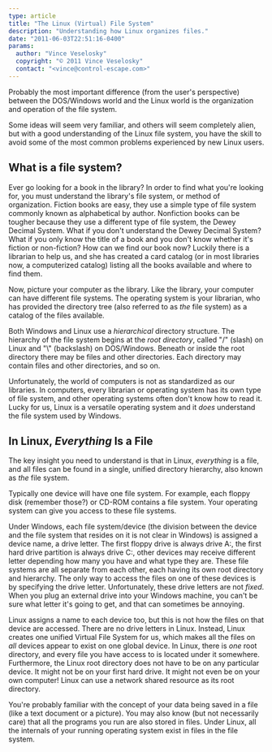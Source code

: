 ```yaml
---
type: article
title: "The Linux (Virtual) File System"
description: "Understanding how Linux organizes files."
date: "2011-06-03T22:51:16-0400"
params:
  author: "Vince Veselosky"
  copyright: "© 2011 Vince Veselosky"
  contact: "<vince@control-escape.com>"
---
```


Probably the most important difference (from the user\'s perspective) between the
DOS/Windows world and the Linux world is the organization and operation of the file
system.

Some ideas will seem very familiar, and others will seem completely alien, but with a
good understanding of the Linux file system, you have the skill to avoid some of the
most common problems experienced by new Linux users.
<!--more-->

## What is a file system?

Ever go looking for a book in the library? In order to find what you\'re looking for,
you must understand the library\'s file system, or method of organization. Fiction books
are easy, they use a simple type of file system commonly known as alphabetical by
author. Nonfiction books can be tougher because they use a different type of file
system, the Dewey Decimal System. What if you don\'t understand the Dewey Decimal
System? What if you only know the title of a book and you don\'t know whether it\'s
fiction or non-fiction? How can we find our book now? Luckily there is a librarian to
help us, and she has created a card catalog (or in most libraries now, a computerized
catalog) listing all the books available and where to find them.

Now, picture your computer as the library. Like the library, your computer can have
different file systems. The operating system is your librarian, who has provided the
directory tree (also referred to as _the_ file system) as a catalog of the files
available.

Both Windows and Linux use a _hierarchical_ directory structure. The hierarchy of the
file system begins at the _root directory_, called \"/\" (slash) on Linux and \"\\\"
(backslash) on DOS/Windows. Beneath or inside the root directory there may be files and
other directories. Each directory may contain files and other directories, and so on.

Unfortunately, the world of computers is not as standardized as our libraries. In
computers, every librarian or operating system has its own type of file system, and
other operating systems often don\'t know how to read it. Lucky for us, Linux is a
versatile operating system and it _does_ understand the file system used by Windows.

## In Linux, _Everything_ Is a File

The key insight you need to understand is that in Linux, _everything_ is a file, and all
files can be found in a single, unified directory hierarchy, also known as _the_ file
system.

Typically one device will have one file system. For example, each floppy disk (remember
those?) or CD-ROM contains a file system. Your operating system can give you access to
these file systems.

Under Windows, each file system/device (the division between the device and the file
system that resides on it is not clear in Windows) is assigned a device name, a drive
letter. The first floppy drive is always drive A:, the first hard drive partition is
always drive C:, other devices may receive different letter depending how many you have
and what type they are. These file systems are all separate from each other, each having
its own root directory and hierarchy. The only way to access the files on one of these
devices is by specifying the drive letter. Unfortunately, these drive letters are not
_fixed_. When you plug an external drive into your Windows machine, you can\'t be sure
what letter it\'s going to get, and that can sometimes be annoying.

Linux assigns a name to each device too, but this is not how the files on that device
are accessed. There are no drive letters in Linux. Instead, Linux creates one unified
Virtual File System for us, which makes all the files on _all_ devices appear to exist
on one global device. In Linux, there is _one_ root directory, and every file you have
access to is located under it somewhere. Furthermore, the Linux root directory does not
have to be on any particular device. It might not be on your first hard drive. It might
not even be on your own computer! Linux can use a network shared resource as its root
directory.

You\'re probably familiar with the concept of your data being saved in a file (like a
text document or a picture). You may also know (but not necessarily care) that all the
programs you run are also stored in files. Under Linux, all the internals of your
running operating system exist in files in the file system.
